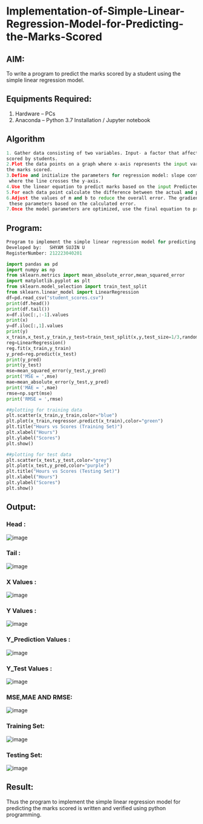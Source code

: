 # Implementation-of-Simple-Linear-Regression-Model-for-Predicting-the-Marks-Scored

## AIM:
To write a program to predict the marks scored by a student using the simple linear regression model.

## Equipments Required:
1. Hardware – PCs
2. Anaconda – Python 3.7 Installation / Jupyter notebook

## Algorithm
```python
1. Gather data consisting of two variables. Input- a factor that affects the marks and Output - the marks
scored by students.
2.Plot the data points on a graph where x-axis represents the input variable and y-axis represents
the marks scored.
3.Define and initialize the parameters for regression model: slope controls the steepness and intercept represents
 where the line crosses the y-axis.
4.Use the linear equation to predict marks based on the input Predicted Marks = m*(hours studied) + b.
5.For each data point calculate the difference between the actual and predicted marks.
6.Adjust the values of m and b to reduce the overall error. The gradient descent algorithm helps update
 these parameters based on the calculated error.
7.Once the model parameters are optimized, use the final equation to predict marks for any new input data.
```

## Program:
```PYTHON
Program to implement the simple linear regression model for predicting the marks scored.
Developed by:   SHYAM SUJIN U
RegisterNumber: 212223040201
```


```python
import pandas as pd
import numpy as np
from sklearn.metrics import mean_absolute_error,mean_squared_error
import matplotlib.pyplot as plt
from sklearn.model_selection import train_test_split
from sklearn.linear_model import LinearRegression
df=pd.read_csv("student_scores.csv")
print(df.head())
print(df.tail())
x=df.iloc[:,:-1].values
print(x)
y=df.iloc[:,1].values
print(y)
x_train,x_test,y_train,y_test=train_test_split(x,y,test_size=1/3,random_state=0)
reg=LinearRegression()
reg.fit(x_train,y_train)
y_pred=reg.predict(x_test)
print(y_pred)
print(y_test)
mse=mean_squared_error(y_test,y_pred)
print('MSE = ',mse)
mae=mean_absolute_error(y_test,y_pred)
print('MAE = ',mae)
rmse=np.sqrt(mse)
print('RMSE = ',rmse)

##plotting for training data
plt.scatter(x_train,y_train,color="blue")
plt.plot(x_train,regressor.predict(x_train),color="green")
plt.title("Hours vs Scores (Training Set)")
plt.xlabel("Hours")
plt.ylabel("Scores")
plt.show()

##plotting for test data
plt.scatter(x_test,y_test,color="grey")
plt.plot(x_test,y_pred,color="purple")
plt.title("Hours vs Scores (Testing Set)")
plt.xlabel("Hours")
plt.ylabel("Scores")
plt.show()
```
## Output:

### Head :
![image](https://github.com/user-attachments/assets/7415d1c5-e4b8-47c7-811a-217ada324d12)
### Tail :
![image](https://github.com/user-attachments/assets/31cf813b-275a-4d65-99b8-75a4ec620916)
### X Values :
![image](https://github.com/user-attachments/assets/ccea127f-a128-46ad-8c94-36fe03d255aa)
### Y Values :
![image](https://github.com/user-attachments/assets/03db82b0-d1ba-4697-9848-5831e579a35b)
### Y_Prediction Values :
![image](https://github.com/user-attachments/assets/119ec830-e70a-427f-a55b-cba9517dca97)
### Y_Test Values :
![image](https://github.com/user-attachments/assets/7e6558cb-2434-4ae1-825e-a026e2a76aa5)
### MSE,MAE AND RMSE:
![image](https://github.com/user-attachments/assets/3c4a3bd5-ce86-4a36-a9b4-58a0e483d42d)
### Training Set:
![image](https://github.com/user-attachments/assets/159e043f-6e36-407f-857c-3a2b147e4bbc)
### Testing Set:
![image](https://github.com/user-attachments/assets/194759b3-e4f0-423e-8286-fbf5b5479391)

## Result:
Thus the program to implement the simple linear regression model for predicting the marks scored is written and verified using python programming.
